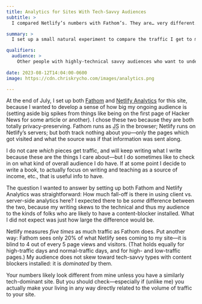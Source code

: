 ```yaml
---
title: Analytics for Sites With Tech-Savvy Audiences
subtitle: >
  I compared Netlify’s numbers with Fathom’s. They are… very different.

summary: >
  I set up a small natural experiment to compare the traffic I get to my website on Netlify (server-side analytics) and Fathom (client-side analytics). They are very different numbers.

qualifiers:
  audience: >
    Other people with highly-technical savvy audiences who want to understand what kind of traffic they actually have.
	  
date: 2023-08-12T14:04:00-0600
image: https://cdn.chriskrycho.com/images/analytics.png

---
```


At the end of July, I set up both [Fathom][f] and [Netlify Analytics][na] for this site, because I wanted to develop a sense of how big my ongoing audience is (setting aside big spikes from things like being on the first page of Hacker News for some article or another). I chose these two because they are both totally privacy-preserving. Fathom runs as <abbr title="JavaScript">JS</abbr> in the browser; Netlify runs on Netlify’s servers; but both track nothing about you—only the pages which got visited and what the source was if that information was sent along.

[f]: https://usefathom.com
[na]: https://www.netlify.com/products/analytics/

<aside>

I do not care *which* pieces get traffic, and will keep writing what I write because these are the things I care about—but I do sometimes like to check in on what kind of overall audience I do have. If at some point I decide to write a book, to actually focus on writing and teaching as a source of income, etc., that is useful info to have.

</aside>

The question I wanted to answer by setting up both Fathom and Netlify Analytics was straightforward: How much fall-off is there in using client vs. server-side analytics here? I expected there to be *some* difference between the two, because my writing skews to the technical and thus my audience to the kinds of folks who are likely to have a content-blocker installed. What I did not expect was just how large the difference would be.

Netlify measures *five times* as much traffic as Fathom does. Put another way: Fathom sees only 20% of what Netlify sees coming to my site—it is blind to 4 out of every 5 page views and visitors. (That holds equally for high-traffic days and normal-traffic days, and for high- and low-traffic pages.) My audience does not skew toward tech-savvy types with content blockers installed: it is *dominated* by them.

Your numbers likely look different from mine unless you have a similarly tech-dominant site. But you should check—especially if (unlike me) you actually make your living in any way directly related to the volume of traffic to your site.
